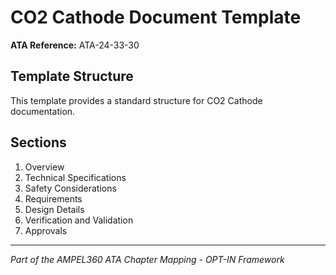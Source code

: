 # CO2 Cathode Document Template

**ATA Reference:** ATA-24-33-30

## Template Structure

This template provides a standard structure for CO2 Cathode documentation.

## Sections

1. Overview
2. Technical Specifications
3. Safety Considerations
4. Requirements
5. Design Details
6. Verification and Validation
7. Approvals

---
*Part of the AMPEL360 ATA Chapter Mapping - OPT-IN Framework*
